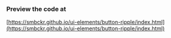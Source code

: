 ### Preview the code at 
[https://smbckr.github.io/ui-elements/button-ripple/index.html](https://smbckr.github.io/ui-elements/button-ripple/index.html)
